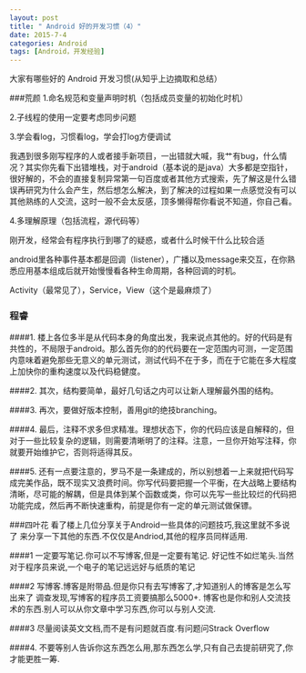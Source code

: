 ```yaml
---
layout: post
title: " Android 好的开发习惯（4）"
date: 2015-7-4
categories: Android
tags: [Android，开发经验]
---
```


大家有哪些好的 Android 开发习惯(从知乎上边摘取和总结）

<!-- more -->

###荒颜 
1.命名规范和变量声明时机（包括成员变量的初始化时机）

2.子线程的使用一定要考虑同步问题

3.学会看log，习惯看log，学会打log方便调试

我遇到很多刚写程序的人或者接手新项目，一出错就大喊，我艹有bug，什么情况？其实你先看下出错堆栈，对于android（基本说的是java）大多都是空指针，很好解的，不会的直接复制异常第一句百度或者其他方式搜索，先了解这是什么错误再研究为什么会产生，然后想怎么解决，到了解决的过程如果一点感觉没有可以其他熟练的人交流，这时一般不会太反感，顶多懒得帮你看说不知道，你自己看。

4.多理解原理（包括流程，源代码等）

刚开发，经常会有程序执行到哪了的疑惑，或者什么时候干什么比较合适

android里各种事件基本都是回调（listener），广播以及message来交互，在你熟悉应用基本组成后就开始慢慢看各种生命周期，各种回调的时机。

Activity（最常见了），Service，View（这个是最麻烦了）

###  程睿

####1.
楼上各位多半是从代码本身的角度出发，我来说点其他的。好的代码是有共性的，不局限于android。那么首先你的的代码要在一定范围内可测，一定范围内意味着避免那些无意义的单元测试，测试代码不在于多，而在于它能在多大程度上加快你的重构速度以及代码稳健度。

####2.
其次，结构要简单，最好几句话之内可以让新人理解最外围的结构。

####3.
再次，要做好版本控制，善用git的绝技branching。

####4.
最后，注释不求多但求精准。理想状态下，你的代码应该是自解释的，但对于一些比较复杂的逻辑，则需要清晰明了的注释。注意，一旦你开始写注释，你就要开始维护它，否则将适得其反。


####5.
还有一点要注意的，罗马不是一条建成的，所以别想着一上来就把代码写成完美作品，既不现实又浪费时间。你写代码要把握一个平衡，在大战略上要结构清晰，尽可能的解耦，但是具体到某个函数或类，你可以先写一些比较烂的代码把功能完成，然后再不断快速重构，前提是你有一定的单元测试做保镖。


###四叶花
看了楼上几位分享关于Android一些具体的问题技巧,我这里就不多说了
来分享一下其他的东西.不仅仅是Andriod,其他的程序员同样适用.

####1
一定要写笔记.你可以不写博客,但是一定要有笔记.
好记性不如烂笔头.当然对于程序员来说,一个电子的笔记远远好与纸质的笔记

####2
写博客.博客是附带品.但是你只有去写博客了,才知道别人的博客是怎么写出来了
调查发现,写博客的程序员工资要搞那么5000+.
博客也是你和别人交流技术的东西.别人可以从你文章中学习东西,你可以与别人交流.

####3
尽量阅读英文文档,而不是有问题就百度.有问题问Strack Overflow

####4.
不要等别人告诉你这东西怎么用,那东西怎么学,只有自己去提前研究了,你才能更胜一筹.
